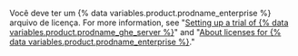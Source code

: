 Você deve ter um {% data variables.product.prodname_enterprise %} arquivo de licença. For more information, see "[Setting up a trial of {% data variables.product.prodname_ghe_server %}](/get-started/signing-up-for-github/setting-up-a-trial-of-github-enterprise-server#setting-up-your-trial-of-github-enterprise-server)" and "[About licenses for {% data variables.product.prodname_enterprise %}](/billing/managing-your-license-for-github-enterprise/about-licenses-for-github-enterprise)."
